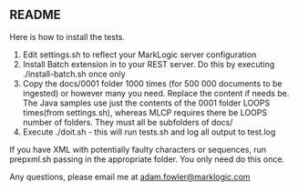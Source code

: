 
## README

Here is how to install the tests.

1. Edit settings.sh to reflect your MarkLogic server configuration
2. Install Batch extension in to your REST server. Do this by executing ./install-batch.sh once only
3. Copy the docs/0001 folder 1000 times (for 500 000 documents to be ingested) or however many you need. Replace the content if needs be. The Java samples use just the contents of the 0001 folder LOOPS times(from settings.sh), whereas MLCP requires there be LOOPS number of folders. They must all be subfolders of docs/
4. Execute ./doit.sh - this will run tests.sh and log all output to test.log

If you have XML with potentially faulty characters or sequences, run prepxml.sh passing in the appropriate folder. You only need do this once.

Any questions, please email me at adam.fowler@marklogic.com
 
